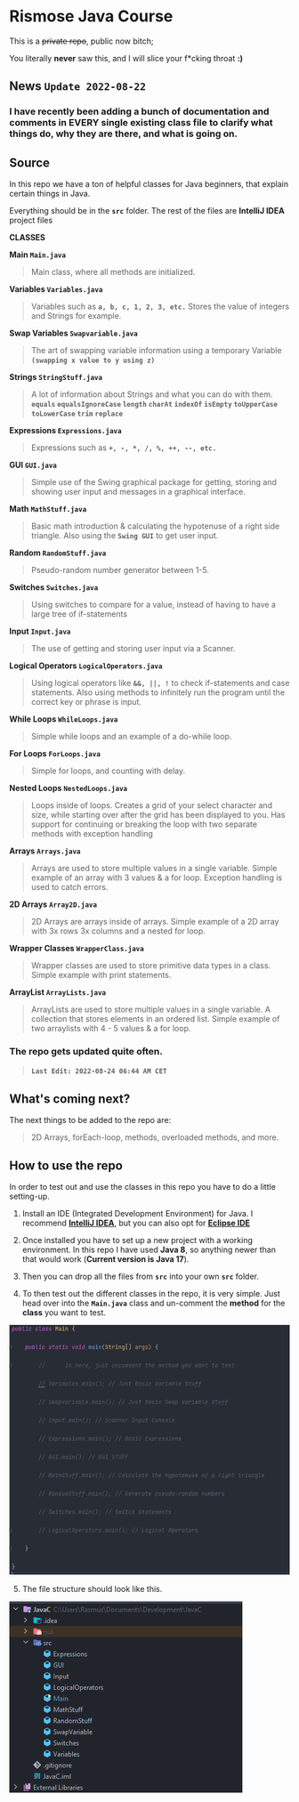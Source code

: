 # Rismose Java Course

This is a ~~private repo~~, public now bitch;

You literally **never** saw this, and I will slice your f*cking throat **:)**

## News `Update 2022-08-22`
### **I have recently been adding a bunch of documentation and comments in EVERY single existing class file to clarify what things do, why they are there, and what is going on.**
## Source

In this repo we have a ton of helpful classes for Java beginners, that explain certain things in Java.

Everything should be in the **`src`** folder. The rest of the files are **IntelliJ IDEA** project files

**CLASSES**

 **Main `Main.java`**
> Main class, where all methods are initialized.

**Variables `Variables.java`**
> Variables such as **`a, b, c, 1, 2, 3, etc.`** Stores the value of integers and Strings for example.

**Swap Variables `Swapvariable.java`**
> The art of swapping variable information using a temporary Variable **`(swapping x value to y using z)`**

**Strings `StringStuff.java`**
> A lot of information about Strings and what you can do with them. **`equals` `equalsIgnoreCase` `length` `charAt` `indexOf` `isEmpty` `toUpperCase` `toLowerCase` `trim` `replace`**

 **Expressions `Expressions.java`**
> Expressions such as **`+, -, *, /, %, ++, --, etc.`**

**GUI `GUI.java`**
> Simple use of the Swing graphical package for getting, storing and showing user input and messages in a graphical interface.

**Math `MathStuff.java`**
> Basic math introduction & calculating the hypotenuse of a right side triangle. Also using the **`Swing GUI`** to get user input.

**Random `RandomStuff.java`**
> Pseudo-random number generator between 1-5.

**Switches `Switches.java`**
> Using switches to compare for a value, instead of having to have a large tree of if-statements

**Input `Input.java`**
> The use of getting and storing user input via a Scanner.

**Logical Operators `LogicalOperators.java`**
> Using logical operators like **`&&, ||, !`** to check if-statements and case statements. Also using methods to infinitely run the program until the correct key or phrase is input.

**While Loops `WhileLoops.java`**
> Simple while loops and an example of a do-while loop.

**For Loops `ForLoops.java`**
> Simple for loops, and counting with delay.

**Nested Loops `NestedLoops.java`**
> Loops inside of loops. Creates a grid of your select character and size, while starting over after the grid has been displayed to you. Has support for continuing or breaking the loop with two separate methods with exception handling

**Arrays `Arrays.java`**
> Arrays are used to store multiple values in a single variable. Simple example of an array with 3 values & a for loop. Exception handling is used to catch errors.

**2D Arrays `Array2D.java`**
> 2D Arrays are arrays inside of arrays. Simple example of a 2D array with 3x rows 3x columns and a nested for loop.

**Wrapper Classes `WrapperClass.java`**
> Wrapper classes are used to store primitive data types in a class. Simple example with print statements.

**ArrayList `ArrayLists.java`**
> ArrayLists are used to store multiple values in a single variable. A collection that stores elements in an ordered list. Simple example of two arraylists with 4 - 5 values & a for loop.

### **The repo gets updated quite often.**
>**`Last Edit: 2022-08-24 06:44 AM CET`**

## What's coming next?
The next things to be added to the repo are:
> 2D Arrays, forEach-loop, methods, overloaded methods, and more.

## How to use the repo

In order to test out and use the classes in this repo you have to do a little setting-up.

 1. Install an IDE (Integrated Development Environment) for Java. I recommend **[IntelliJ IDEA](https://www.jetbrains.com/idea/)**, but you can also opt for **[Eclipse IDE](https://www.eclipse.org/)**

2. Once installed you have to set up a new project with a working environment. In this repo I have used **Java 8**, so anything newer than that would work (**Current version is Java 17**).

3. Then you can drop all the files from **`src`** into your  own **`src`** folder.

4. To then test out the different classes in the repo, it is very simple. Just head over into the **`Main.java`** class and un-comment the **method** for the **class** you want to test.

![Main Class in IntelliJ IDEA](/screenshots/mainclassscreen.png)

5. The file structure should look like this.

![File Structure in IntelliJ IDEA](/screenshots/structurescreen.png)
